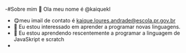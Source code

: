 -#Sobre mim
👋 Ola meu nome é @kaiquekl
-	:yum:meu imail de contato é kaique.loures.andrade@escola.pr.gov.br
- 🌱 Eu estou interessado em aprender a programar novas linguagens.
- 💞️ Eu estou aprendendo rescentemente a programar a linguagem de JavaSkript e scratch
- 

<!---
kaiquekl/kaiquekl is a ✨ special ✨ repository because its `README.md` (this file) appears on your GitHub profile.
You can click the Preview link to take a look at your changes.
--->
